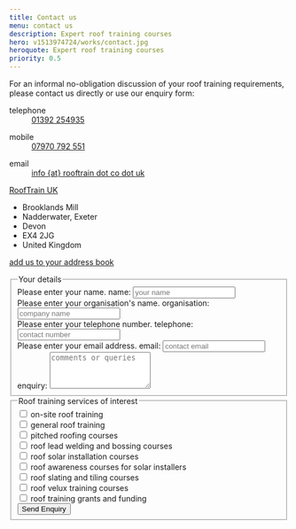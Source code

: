```yaml
---
title: Contact us
menu: contact us
description: Expert roof training courses
hero: v1513974724/works/contact.jpg
heroquote: Expert roof training courses
priority: 0.5
---
```


For an informal no-obligation discussion of your roof training requirements, please contact us directly or use our enquiry form:

<div class="vcard" itemscope="itemscope" itemtype="http://schema.org/Organization">
<dl class="tel">
<dt class="type" title="telephone">telephone</dt>
<dd class="value" title="telephone" itemprop="telephone"><a href="tel:+44-1392-254935">01392 254935</a></dd>
</dl>
<dl class="tel">
<dt class="type" title="mobile">mobile</dt>
<dd class="value" title="mobile"><a href="tel:+44-7970-792551">07970 792 551</a></dd>
</dl>
<dl>
<dt>email</dt>
<dd><a href="/contact-us" class="email" itemprop="email" title="email us">info {at} rooftrain dot co dot uk</a></dd>
</dl>
<p><a href="/" class="fn org url" itemprop="name">RoofTrain UK</a></p>
<ul class="adr" itemprop="address" itemscope="itemscope" itemtype="http://schema.org/PostalAddress">
<li class="street-address" itemprop="streetAddress">Brooklands Mill</li>
<li class="locality" itemprop="addressLocality">Nadderwater, Exeter</li>
<li class="region" itemprop="addressRegion">Devon</li>
<li class="postal-code" itemprop="postalCode">EX4 2JG</li>
<li class="country-name" itemprop="addressCountry">United Kingdom</li>
</ul>
<p class="add"><a href="[root]downloads/rooftrainuk.vcf" title="download VCF file">add us to your address book</a></p>

</div>


<form id="enquiry" action="[root]ws/enquiry" method="post">

<fieldset>
<legend>Your details</legend>

<div>
	<label for="contact" class="help">Please enter your name.</label>
	<label for="contact">name:</label>
	<input type="text" id="contact" name="contact" value="" maxlength="80" placeholder="your name" />
</div>

<div>
	<label for="organisation" class="help">Please enter your organisation's name.</label>
	<label for="organisation">organisation:</label>
	<input type="text" id="organisation" name="organisation" value="" maxlength="100" placeholder="company name" />
</div>

<div>
	<label for="telephone" class="help">Please enter your telephone number.</label>
	<label for="telephone">telephone:</label>
	<input type="tel" id="telephone" name="telephone" value="" maxlength="20" placeholder="contact number" />
</div>

<div>
	<label for="email" class="help">Please enter your email address.</label>
	<label for="email">email:</label>
	<input type="email" id="email" name="email" value="" maxlength="80" placeholder="contact email" />
</div>

<div>
	<label for="query">enquiry:</label>
	<textarea id="query" name="query" rows="4" cols="20" placeholder="comments or queries"></textarea>
</div>

</fieldset>

<fieldset>
<legend>Roof training services of interest</legend>

<div class="checkbox">
<input type="checkbox" id="rtonsite" name="rtonsite" value="on-site training" />
<label for="rtonsite">on-site roof training</label>
</div>
<div class="checkbox">
<input type="checkbox" id="rtgeneral" name="rtgeneral" value="general" />
<label for="rtgeneral">general roof training</label>
</div>
<div class="checkbox">
<input type="checkbox" id="rtpitched" name="rtpitched" value="pitched roofing" />
<label for="rtpitched">pitched roofing courses</label>
</div>
<div class="checkbox">
<input type="checkbox" id="rtlead" name="rtlead" value="lead welding and bossing" />
<label for="rtlead">roof lead welding and bossing courses</label>
</div>
<div class="checkbox">
<input type="checkbox" id="rtsolar" name="rtsolar" value="solar installation" />
<label for="rtsolar">roof solar installation courses</label>
</div>
<div class="checkbox">
<input type="checkbox" id="rtsolaraware" name="rtsolaraware" value="solar awareness" />
<label for="rtsolaraware">roof awareness courses for solar installers</label>
</div>
<div class="checkbox">
<input type="checkbox" id="rttiling" name="rttiling" value="slating and tiling" />
<label for="rttiling">roof slating and tiling courses</label>
</div>
<div class="checkbox">
<input type="checkbox" id="rtvelux" name="rtvelux" value="velux" />
<label for="rtvelux">roof velux training courses</label>
</div>
<div class="checkbox">
<input type="checkbox" id="rtgrants" name="rtgrants" value="grants and funding" />
<label for="rtgrants">roof training grants and funding</label>
</div>

<div class="button">
	<button type="submit" name="submit" value="send">Send Enquiry</button>
</div>

</fieldset>
</form>
